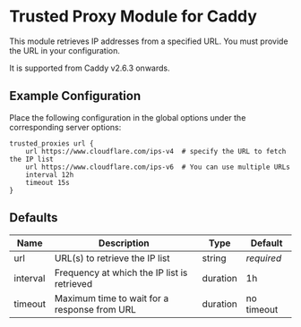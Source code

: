 # Trusted Proxy Module for Caddy

This module retrieves IP addresses from a specified URL. You must provide the URL in your configuration.

It is supported from Caddy v2.6.3 onwards.

## Example Configuration

Place the following configuration in the global options under the corresponding server options:

```caddy
trusted_proxies url {
    url https://www.cloudflare.com/ips-v4  # specify the URL to fetch the IP list
    url https://www.cloudflare.com/ips-v6  # You can use multiple URLs
    interval 12h
    timeout 15s
}
```

## Defaults

| Name     | Description                                             | Type     | Default    |
|----------|---------------------------------------------------------|----------|------------|
| url      | URL(s) to retrieve the IP list                          | string   | *required* |
| interval | Frequency at which the IP list is retrieved             | duration | 1h         |
| timeout  | Maximum time to wait for a response from URL            | duration | no timeout |
